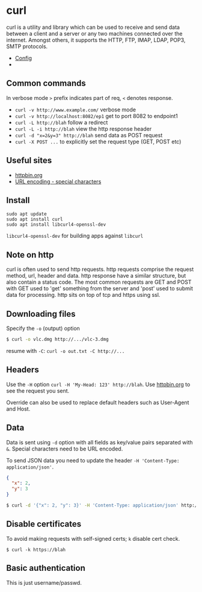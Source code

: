 # curl

curl is a utility and library which can be used to receive and send data between a client and a server or any two machines connected over the internet. 
Amongst others, it supports the HTTP, FTP, IMAP, LDAP, POP3, SMTP protocols.

- [Config](#config)
- 

## Common commands

In verbose mode `>` prefix indicates part of req, `<` denotes response.

+ `curl -v http://www.example.com/` verbose mode
+ `curl -v http://localhost:8082/ep1` get to port 8082 to endpoint1
+ `curl -L http://blah` follow a redirect
+ `curl -L -i http://blah` view the http response header
+ `curl -d "x=2&y=3" http://blah` send data as POST request
+ `curl -X POST ...` to explicitly set the request type (GET, POST etc)

## Useful sites

+ [httpbin.org](httpbin.org)
+ [URL encoding - special characters](https://en.wikipedia.org/wiki/Percent-encoding)

## Install

```
sudo apt update
sudo apt install curl
sudo apt install libcurl4-openssl-dev
```

`libcurl4-openssl-dev` for building apps against `libcurl`

## Note on http

curl is often used to send http requests.
http requests comprise the request method, url, header and data.
http response have a similar structure, but also contain a status code.
The most common requests are GET and POST with GET used to 'get' something from the server and 'post' used to submit data for processing.
http sits on top of tcp and https using ssl.

## Downloading files

Specify the `-o` (output) option

```sh
$ curl -o vlc.dmg http://.../vlc-3.dmg
```

resume with `-C`: `curl -o out.txt -C http://...`

## Headers

Use the `-H` option `curl -H 'My-Head: 123' http://blah`.
Use [httpbin.org](httpbin.org) to see the request you sent.

Override can also be used to replace default headers such as User-Agent and Host.

## Data

Data is sent using `-d` option with all fields as key/value pairs separated with `&`.
Special characters need to be URL encoded.

To send JSON data you need to update the header `-H 'Content-Type: application/json'`.

```json
{
  "x": 2,
  "y": 3
}
```

```sh
$ curl -d '{"x": 2, "y": 3}' -H 'Content-Type: application/json' http://blah
```

## Disable certificates

To avoid making requests with self-signed certs; `k` disable cert check.

```
$ curl -k https://blah
```


## Basic authentication

This is just username/passwd.



